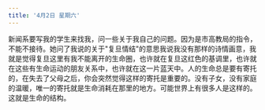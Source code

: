 ```yaml
---
title: '4月2日 星期六'
---
```


新闻系要写我的学生来找我，问一些关于我自己的问题。因为是市高教局的指令，不能不接待。她问了我说的关于"复旦情结"的意思我说我没有那样的诗情画意，我就是觉得复旦这里有我不能离开的生命圈，也许就在复旦这红色的基调里，也许就在这些有生命运动的朋友关系中，也许就在这一片蓝天中。人的生命总是要有寄托的，在失去了父母之后，你会突然觉得这样的寄托是重要的。没有子女，没有家庭的温暖，唯一的寄托就是生命消耗在那里的地方。可能世界上有很多人是这样的。这就是生命的结构。

